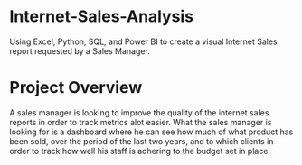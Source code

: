 # Internet-Sales-Analysis
Using Excel, Python, SQL, and Power BI to create a visual Internet Sales report requested by a Sales Manager.

# Project Overview
A sales manager is looking to improve the quality of the internet sales reports in order to track metrics alot easier.
What the sales manager is looking for is a dashboard where he can see how much of what product has been sold, over the 
period of the last two years, and to which clients in order to track how well his staff is adhering to the budget set in place.
